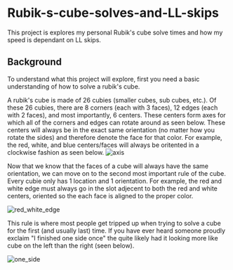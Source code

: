 # Rubik-s-cube-solves-and-LL-skips

This project is explores my personal Rubik's cube solve times and how my speed is dependant on LL skips.

## Background

To understand what this project will explore, first you need a basic understanding of how to solve a rubik's cube.

A rubik's cube is made of 26 cubies (smaller cubes, sub cubes, etc.). Of these 26 cubies, there are 8 corners (each with 3 faces), 12 edges (each with 2 faces), and most importantly, 6 centers. These centers form axes for which all of the corners and edges can rotate around as seen below. These centers will always be in the exact same orientation (no matter how you rotate the sides) and therefore denote the face for that color. For example, the red, white, and blue centers/faces will always be oritented in a clockwise fashion as seen below.
![axis](https://user-images.githubusercontent.com/65193347/107469737-4bdc4700-6b38-11eb-953c-996b526e9529.png)

Now that we know that the faces of a cube will always have the same orientation, we can move on to the second most important rule of the cube. Every cubie only has 1 location and 1 orientation. For example, the red and white edge must always go in the slot adjecent to both the red and white centers, oriented so the each face is aligned to the proper color.

![red_white_edge](https://user-images.githubusercontent.com/65193347/107471264-e047a900-6b3a-11eb-8ce1-c435b396f846.png)

This rule is where most people get tripped up when trying to solve a cube for the first (and usually last) time. If you have ever heard someone proudly exclaim "I finished one side once" the quite likely had it looking more like cube on the left than the right (seen below).

![one_side](https://user-images.githubusercontent.com/65193347/107471935-091c6e00-6b3c-11eb-8e24-9bbabfb52e4b.png)
